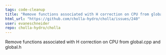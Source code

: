 ```yaml
---
tags: code-cleanup
title: "Remove functions associated with H correction on CPU from global.cpp and global.h"
html_url: "https://github.com/cholla-hydro/cholla/issues/240"
user: evaneschneider
repo: cholla-hydro/cholla
---
```


Remove functions associated with H correction on CPU from global.cpp and global.h
